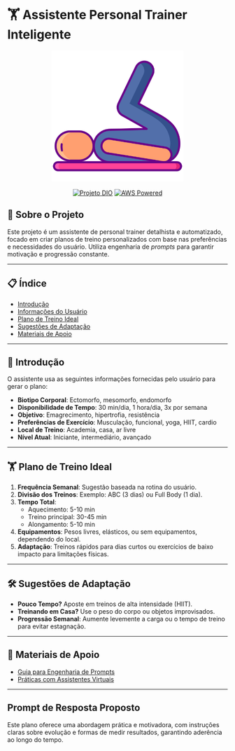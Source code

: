 # 🏋️ Assistente Personal Trainer Inteligente

<p align="center">
    <img width="300px" src="treino.png">

</p>

<p align="center">
<a href="https://dio.me/"><img src="https://img.shields.io/badge/Projeto-DIO-FED564?logo=youtube" alt="Projeto DIO"></a>
<a href="https://aws.amazon.com/"><img src="https://img.shields.io/badge/Infraestrutura-AWS-FED564?logo=icloud&logoColor=white" alt="AWS Powered"></a>
</p>

## 🎯 Sobre o Projeto

Este projeto é um assistente de personal trainer detalhista e automatizado, focado em criar planos de treino personalizados com base nas preferências e necessidades do usuário. Utiliza engenharia de *prompts* para garantir motivação e progressão constante.

---

## 📋 Índice

- [Introdução](#introdução)  
- [Informações do Usuário](#informações-do-usuário)  
- [Plano de Treino Ideal](#plano-de-treino-ideal)  
- [Sugestões de Adaptação](#sugestões-de-adaptação)  
- [Materiais de Apoio](#materiais-de-apoio)

---

## 📝 Introdução

O assistente usa as seguintes informações fornecidas pelo usuário para gerar o plano:

- **Biotipo Corporal**: Ectomorfo, mesomorfo, endomorfo  
- **Disponibilidade de Tempo**: 30 min/dia, 1 hora/dia, 3x por semana  
- **Objetivo**: Emagrecimento, hipertrofia, resistência  
- **Preferências de Exercício**: Musculação, funcional, yoga, HIIT, cardio  
- **Local de Treino**: Academia, casa, ar livre  
- **Nível Atual**: Iniciante, intermediário, avançado

---

## 🏋️ Plano de Treino Ideal

1. **Frequência Semanal**: Sugestão baseada na rotina do usuário.  
2. **Divisão dos Treinos**: Exemplo: ABC (3 dias) ou Full Body (1 dia).  
3. **Tempo Total**:
   - Aquecimento: 5-10 min  
   - Treino principal: 30-45 min  
   - Alongamento: 5-10 min  
4. **Equipamentos**: Pesos livres, elásticos, ou sem equipamentos, dependendo do local.  
5. **Adaptação**: Treinos rápidos para dias curtos ou exercícios de baixo impacto para limitações físicas.

---

## 🛠️ Sugestões de Adaptação

- **Pouco Tempo?** Aposte em treinos de alta intensidade (HIIT).  
- **Treinando em Casa?** Use o peso do corpo ou objetos improvisados.  
- **Progressão Semanal**: Aumente levemente a carga ou o tempo de treino para evitar estagnação.

---

## 📖 Materiais de Apoio

- [Guia para Engenharia de Prompts](https://textcortex.com/pt/post/prompt-engineering-guide)  
- [Práticas com Assistentes Virtuais](https://fvivas.com/assistentes-virtuais-explicados)

---

## Prompt de Resposta Proposto

Este plano oferece uma abordagem prática e motivadora, com instruções claras sobre evolução e formas de medir resultados, garantindo aderência ao longo do tempo.
